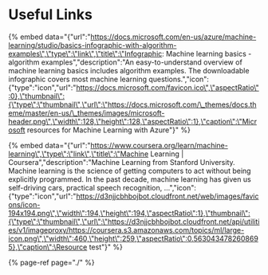 # Useful Links

{% embed data="{\"url\":\"https://docs.microsoft.com/en-us/azure/machine-learning/studio/basics-infographic-with-algorithm-examples\",\"type\":\"link\",\"title\":\"Infographic: Machine learning basics - algorithm examples\",\"description\":\"An easy-to-understand overview of machine learning basics includes algorithm examples. The downloadable infographic covers most machine learning questions.\",\"icon\":{\"type\":\"icon\",\"url\":\"https://docs.microsoft.com/favicon.ico\",\"aspectRatio\":0},\"thumbnail\":{\"type\":\"thumbnail\",\"url\":\"https://docs.microsoft.com/\_themes/docs.theme/master/en-us/\_themes/images/microsoft-header.png\",\"width\":128,\"height\":128,\"aspectRatio\":1},\"caption\":\"Microsoft resources for Machine Learning with Azure\"}" %}

{% embed data="{\"url\":\"https://www.coursera.org/learn/machine-learning\",\"type\":\"link\",\"title\":\"Machine Learning \| Coursera\",\"description\":\"Machine Learning from Stanford University. Machine learning is the science of getting computers to act without being explicitly programmed. In the past decade, machine learning has given us self-driving cars, practical speech recognition, ...\",\"icon\":{\"type\":\"icon\",\"url\":\"https://d3njjcbhbojbot.cloudfront.net/web/images/favicons/icon-194x194.png\",\"width\":194,\"height\":194,\"aspectRatio\":1},\"thumbnail\":{\"type\":\"thumbnail\",\"url\":\"https://d3njjcbhbojbot.cloudfront.net/api/utilities/v1/imageproxy/https://coursera.s3.amazonaws.com/topics/ml/large-icon.png\",\"width\":460,\"height\":259,\"aspectRatio\":0.5630434782608695},\"caption\":\Resource test\"}" %}

{% page-ref page="./" %}



